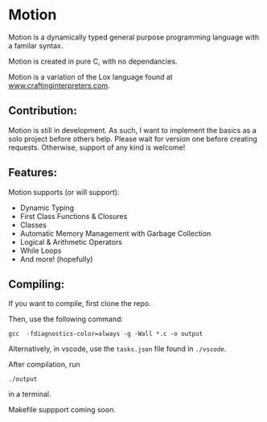 # Motion 


Motion is a dynamically typed general purpose programming language with a familar syntax.

Motion is created in pure C, with no dependancies.

Motion is a variation of the Lox language found at www.craftinginterpreters.com.

## Contribution:
Motion is still in development. As such, I want to implement the basics as a solo project before others help. Please wait for version one before creating requests.
Otherwise, support of any kind is welcome!

## Features:
Motion supports (or will support):
* Dynamic Typing
* First Class Functions & Closures
* Classes
* Automatic Memory Management with Garbage Collection
* Logical & Arithmetic Operators
* While Loops
* And more! (hopefully)

## Compiling:
If you want to compile, first clone the repo.

Then, use the following command:
```
gcc  -fdiagnostics-color=always -g -Wall *.c -o output
```
Alternatively, in vscode, use the ```tasks.json``` file found in ```./vscode```.

After compilation, run 
```
./output
```
in a terminal.

Makefile suppport coming soon.
